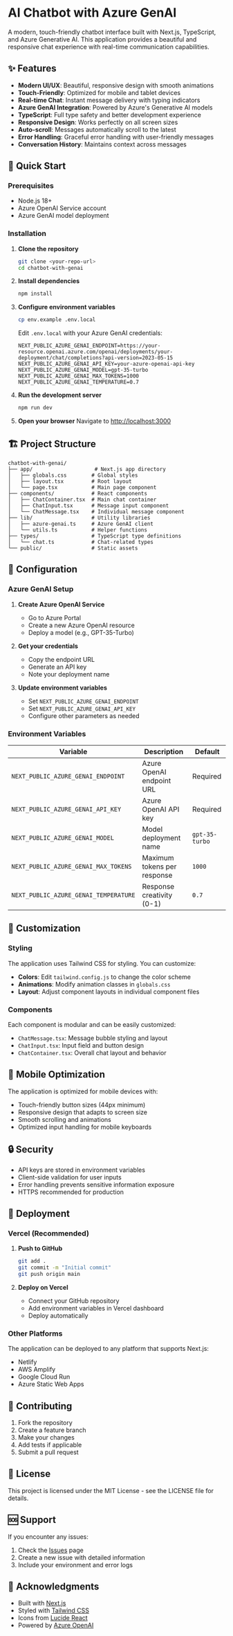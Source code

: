# AI Chatbot with Azure GenAI

A modern, touch-friendly chatbot interface built with Next.js, TypeScript, and Azure Generative AI. This application provides a beautiful and responsive chat experience with real-time communication capabilities.

## ✨ Features

- **Modern UI/UX**: Beautiful, responsive design with smooth animations
- **Touch-Friendly**: Optimized for mobile and tablet devices
- **Real-time Chat**: Instant message delivery with typing indicators
- **Azure GenAI Integration**: Powered by Azure's Generative AI models
- **TypeScript**: Full type safety and better development experience
- **Responsive Design**: Works perfectly on all screen sizes
- **Auto-scroll**: Messages automatically scroll to the latest
- **Error Handling**: Graceful error handling with user-friendly messages
- **Conversation History**: Maintains context across messages

## 🚀 Quick Start

### Prerequisites

- Node.js 18+ 
- Azure OpenAI Service account
- Azure GenAI model deployment

### Installation

1. **Clone the repository**
   ```bash
   git clone <your-repo-url>
   cd chatbot-with-genai
   ```

2. **Install dependencies**
   ```bash
   npm install
   ```

3. **Configure environment variables**
   ```bash
   cp env.example .env.local
   ```
   
   Edit `.env.local` with your Azure GenAI credentials:
   ```env
   NEXT_PUBLIC_AZURE_GENAI_ENDPOINT=https://your-resource.openai.azure.com/openai/deployments/your-deployment/chat/completions?api-version=2023-05-15
   NEXT_PUBLIC_AZURE_GENAI_API_KEY=your-azure-openai-api-key
   NEXT_PUBLIC_AZURE_GENAI_MODEL=gpt-35-turbo
   NEXT_PUBLIC_AZURE_GENAI_MAX_TOKENS=1000
   NEXT_PUBLIC_AZURE_GENAI_TEMPERATURE=0.7
   ```

4. **Run the development server**
   ```bash
   npm run dev
   ```

5. **Open your browser**
   Navigate to [http://localhost:3000](http://localhost:3000)

## 🏗️ Project Structure

```
chatbot-with-genai/
├── app/                    # Next.js app directory
│   ├── globals.css        # Global styles
│   ├── layout.tsx         # Root layout
│   └── page.tsx           # Main page component
├── components/            # React components
│   ├── ChatContainer.tsx  # Main chat container
│   ├── ChatInput.tsx      # Message input component
│   └── ChatMessage.tsx    # Individual message component
├── lib/                   # Utility libraries
│   ├── azure-genai.ts     # Azure GenAI client
│   └── utils.ts           # Helper functions
├── types/                 # TypeScript type definitions
│   └── chat.ts            # Chat-related types
└── public/                # Static assets
```

## 🔧 Configuration

### Azure GenAI Setup

1. **Create Azure OpenAI Service**
   - Go to Azure Portal
   - Create a new Azure OpenAI resource
   - Deploy a model (e.g., GPT-35-Turbo)

2. **Get your credentials**
   - Copy the endpoint URL
   - Generate an API key
   - Note your deployment name

3. **Update environment variables**
   - Set `NEXT_PUBLIC_AZURE_GENAI_ENDPOINT`
   - Set `NEXT_PUBLIC_AZURE_GENAI_API_KEY`
   - Configure other parameters as needed

### Environment Variables

| Variable | Description | Default |
|----------|-------------|---------|
| `NEXT_PUBLIC_AZURE_GENAI_ENDPOINT` | Azure OpenAI endpoint URL | Required |
| `NEXT_PUBLIC_AZURE_GENAI_API_KEY` | Azure OpenAI API key | Required |
| `NEXT_PUBLIC_AZURE_GENAI_MODEL` | Model deployment name | `gpt-35-turbo` |
| `NEXT_PUBLIC_AZURE_GENAI_MAX_TOKENS` | Maximum tokens per response | `1000` |
| `NEXT_PUBLIC_AZURE_GENAI_TEMPERATURE` | Response creativity (0-1) | `0.7` |

## 🎨 Customization

### Styling

The application uses Tailwind CSS for styling. You can customize:

- **Colors**: Edit `tailwind.config.js` to change the color scheme
- **Animations**: Modify animation classes in `globals.css`
- **Layout**: Adjust component layouts in individual component files

### Components

Each component is modular and can be easily customized:

- `ChatMessage.tsx`: Message bubble styling and layout
- `ChatInput.tsx`: Input field and button design
- `ChatContainer.tsx`: Overall chat layout and behavior

## 📱 Mobile Optimization

The application is optimized for mobile devices with:

- Touch-friendly button sizes (44px minimum)
- Responsive design that adapts to screen size
- Smooth scrolling and animations
- Optimized input handling for mobile keyboards

## 🔒 Security

- API keys are stored in environment variables
- Client-side validation for user inputs
- Error handling prevents sensitive information exposure
- HTTPS recommended for production

## 🚀 Deployment

### Vercel (Recommended)

1. **Push to GitHub**
   ```bash
   git add .
   git commit -m "Initial commit"
   git push origin main
   ```

2. **Deploy on Vercel**
   - Connect your GitHub repository
   - Add environment variables in Vercel dashboard
   - Deploy automatically

### Other Platforms

The application can be deployed to any platform that supports Next.js:

- Netlify
- AWS Amplify
- Google Cloud Run
- Azure Static Web Apps

## 🤝 Contributing

1. Fork the repository
2. Create a feature branch
3. Make your changes
4. Add tests if applicable
5. Submit a pull request

## 📄 License

This project is licensed under the MIT License - see the LICENSE file for details.

## 🆘 Support

If you encounter any issues:

1. Check the [Issues](../../issues) page
2. Create a new issue with detailed information
3. Include your environment and error logs

## 🙏 Acknowledgments

- Built with [Next.js](https://nextjs.org/)
- Styled with [Tailwind CSS](https://tailwindcss.com/)
- Icons from [Lucide React](https://lucide.dev/)
- Powered by [Azure OpenAI](https://azure.microsoft.com/en-us/products/cognitive-services/openai-service) 